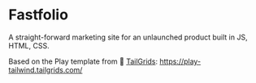 # Fastfolio

A straight-forward marketing site for an unlaunched product built in JS, HTML, CSS. 

Based on the Play template from 🥞 [TailGrids](https://tailgrids.com/): https://play-tailwind.tailgrids.com/
